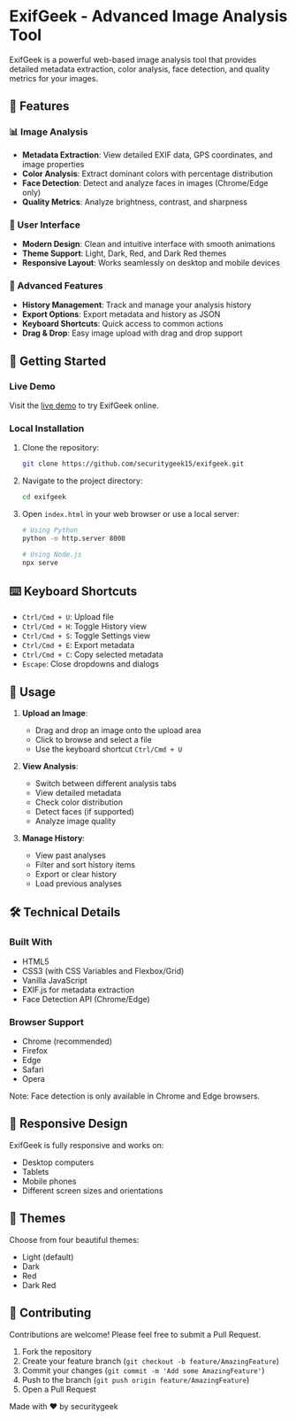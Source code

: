 # ExifGeek - Advanced Image Analysis Tool

ExifGeek is a powerful web-based image analysis tool that provides detailed metadata extraction, color analysis, face detection, and quality metrics for your images.

## 🌟 Features

### 📊 Image Analysis
- **Metadata Extraction**: View detailed EXIF data, GPS coordinates, and image properties
- **Color Analysis**: Extract dominant colors with percentage distribution
- **Face Detection**: Detect and analyze faces in images (Chrome/Edge only)
- **Quality Metrics**: Analyze brightness, contrast, and sharpness

### 🎨 User Interface
- **Modern Design**: Clean and intuitive interface with smooth animations
- **Theme Support**: Light, Dark, Red, and Dark Red themes
- **Responsive Layout**: Works seamlessly on desktop and mobile devices

### 🔧 Advanced Features
- **History Management**: Track and manage your analysis history
- **Export Options**: Export metadata and history as JSON
- **Keyboard Shortcuts**: Quick access to common actions
- **Drag & Drop**: Easy image upload with drag and drop support

## 🚀 Getting Started

### Live Demo
Visit the [live demo](https://securitygeek15.github.io/exifgeek/) to try ExifGeek online.

### Local Installation
1. Clone the repository:
   ```bash
   git clone https://github.com/securitygeek15/exifgeek.git
   ```
2. Navigate to the project directory:
   ```bash
   cd exifgeek
   ```
3. Open `index.html` in your web browser or use a local server:
   ```bash
   # Using Python
   python -m http.server 8000
   
   # Using Node.js
   npx serve
   ```

## ⌨️ Keyboard Shortcuts

- `Ctrl/Cmd + U`: Upload file
- `Ctrl/Cmd + H`: Toggle History view
- `Ctrl/Cmd + S`: Toggle Settings view
- `Ctrl/Cmd + E`: Export metadata
- `Ctrl/Cmd + C`: Copy selected metadata
- `Escape`: Close dropdowns and dialogs

## 🎯 Usage

1. **Upload an Image**:
   - Drag and drop an image onto the upload area
   - Click to browse and select a file
   - Use the keyboard shortcut `Ctrl/Cmd + U`

2. **View Analysis**:
   - Switch between different analysis tabs
   - View detailed metadata
   - Check color distribution
   - Detect faces (if supported)
   - Analyze image quality

3. **Manage History**:
   - View past analyses
   - Filter and sort history items
   - Export or clear history
   - Load previous analyses

## 🛠️ Technical Details

### Built With
- HTML5
- CSS3 (with CSS Variables and Flexbox/Grid)
- Vanilla JavaScript
- EXIF.js for metadata extraction
- Face Detection API (Chrome/Edge)

### Browser Support
- Chrome (recommended)
- Firefox
- Edge
- Safari
- Opera

Note: Face detection is only available in Chrome and Edge browsers.

## 📱 Responsive Design

ExifGeek is fully responsive and works on:
- Desktop computers
- Tablets
- Mobile phones
- Different screen sizes and orientations

## 🎨 Themes

Choose from four beautiful themes:
- Light (default)
- Dark
- Red
- Dark Red

## 🤝 Contributing

Contributions are welcome! Please feel free to submit a Pull Request.

1. Fork the repository
2. Create your feature branch (`git checkout -b feature/AmazingFeature`)
3. Commit your changes (`git commit -m 'Add some AmazingFeature'`)
4. Push to the branch (`git push origin feature/AmazingFeature`)
5. Open a Pull Request



Made with ❤️ by securitygeek


